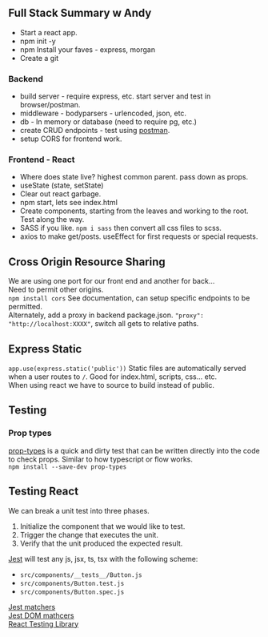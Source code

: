## Full Stack Summary w Andy

- Start a react app.
- npm init -y
- npm Install your faves - express, morgan
- Create a git

### Backend

- build server - require express, etc. start server and test in browser/postman.
- middleware - bodyparsers - urlencoded, json, etc.
- db - In memory or database (need to require pg, etc.)
- create CRUD endpoints - test using [postman](postman.com).
- setup CORS for frontend work.

### Frontend - React

- Where does state live? highest common parent. pass down as props.
- useState (state, setState)
- Clear out react garbage.
- npm start, lets see index.html
- Create components, starting from the leaves and working to the root. Test along the way.
- SASS if you like. `npm i sass` then convert all css files to scss.
- axios to make get/posts. useEffect for first requests or special requests.

## Cross Origin Resource Sharing

We are using one port for our front end and another for back...\
Need to permit other origins.\
`npm install cors`
See documentation, can setup specific endpoints to be permitted.\
Alternately, add a proxy in backend package.json.
`"proxy": "http://localhost:XXXX"`, switch all gets to relative paths.

## Express Static

`app.use(express.static('public'))`
Static files are automatically served when a user routes to `/`. Good for index.html, scripts, css... etc.\
When using react we have to source to build instead of public.

## Testing

### Prop types

[prop-types](https://legacy.reactjs.org/docs/typechecking-with-proptypes.html#proptypes) is a quick and dirty test that can be written directly into the code to check props. Similar to how typescript or flow works.\
`npm install --save-dev prop-types`

## Testing React

We can break a unit test into three phases.

1. Initialize the component that we would like to test.
2. Trigger the change that executes the unit.
3. Verify that the unit produced the expected result.

[Jest](https://jestjs.io/) will test any js, jsx, ts, tsx with the following scheme:

- `src/components/__tests__/Button.js`
- `src/components/Button.test.js`
- `src/components/Button.spec.js`

[Jest matchers](https://jestjs.io/docs/expect)\
[Jest DOM mathcers](https://github.com/testing-library/jest-dom)\
[React Testing Library](https://testing-library.com/docs/react-testing-library/intro)
